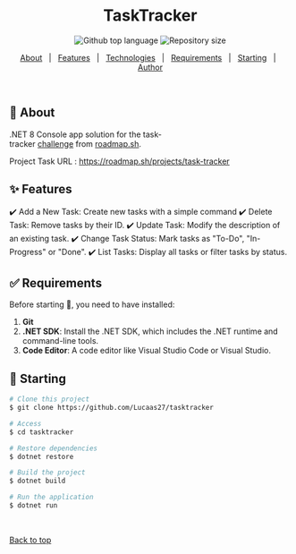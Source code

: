 <h1 align="center">TaskTracker</h1>

<p align="center">
  <img alt="Github top language" src="https://img.shields.io/github/languages/top/Lucaas27/tasktracker?color=56BEB8">

  <!-- <img alt="Github language count" src="https://img.shields.io/github/languages/count/Lucaas27/tasktracker?color=56BEB8"> -->

  <img alt="Repository size" src="https://img.shields.io/github/repo-size/Lucaas27/tasktracker?color=56BEB8">

  <!-- <img alt="License" src="https://img.shields.io/github/license/Lucaas27/tasktracker?color=56BEB8"> -->

  <!-- <img alt="Github issues" src="https://img.shields.io/github/issues/Lucaas27/tasktracker?color=56BEB8" /> -->

  <!-- <img alt="Github forks" src="https://img.shields.io/github/forks/Lucaas27/tasktracker?color=56BEB8" /> -->

  <!-- <img alt="Github stars" src="https://img.shields.io/github/stars/Lucaas27/tasktracker?color=56BEB8" /> -->
</p>

<!-- Status -->

<!-- <h4 align="center">
	🚧  TaskTracker 🚀 Under construction...  🚧
</h4>

<hr> -->

<p align="center">
  <a href="#dart-about">About</a> &#xa0; | &#xa0;
  <a href="#sparkles-features">Features</a> &#xa0; | &#xa0;
  <a href="#rocket-technologies">Technologies</a> &#xa0; | &#xa0;
  <a href="#white_check_mark-requirements">Requirements</a> &#xa0; | &#xa0;
  <a href="#checkered_flag-starting">Starting</a> &#xa0; | &#xa0;
  <!-- <a href="#memo-license">License</a> &#xa0; | &#xa0; -->
  <a href="https://github.com/Lucaas27" target="_blank">Author</a>
</p>

<br>

## :dart: About

.NET 8 Console app solution for the task-tracker [challenge](https://roadmap.sh/projects/task-tracker) from [roadmap.sh](https://roadmap.sh/).

Project Task URL : <https://roadmap.sh/projects/task-tracker>

## :sparkles: Features

:heavy_check_mark: Add a New Task: Create new tasks with a simple command
:heavy_check_mark: Delete Task: Remove tasks by their ID.
:heavy_check_mark: Update Task: Modify the description of an existing task.
:heavy_check_mark: Change Task Status: Mark tasks as "To-Do", "In-Progress" or "Done".
:heavy_check_mark: List Tasks: Display all tasks or filter tasks by status.

## :white_check_mark: Requirements

Before starting :checkered_flag:, you need to have installed:

1. **Git**
2. **.NET SDK**: Install the .NET SDK, which includes the .NET runtime and command-line tools.
3. **Code Editor**: A code editor like Visual Studio Code or Visual Studio.

## :checkered_flag: Starting

```bash
# Clone this project
$ git clone https://github.com/Lucaas27/tasktracker

# Access
$ cd tasktracker

# Restore dependencies
$ dotnet restore

# Build the project
$ dotnet build

# Run the application
$ dotnet run

```

&#xa0;

<a href="#top">Back to top</a>
